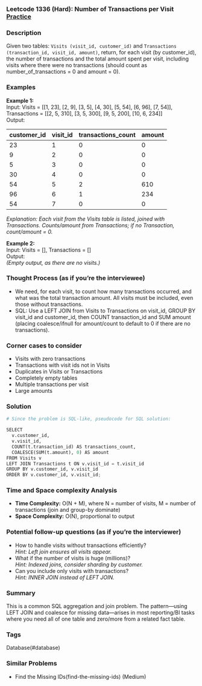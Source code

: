 ### Leetcode 1336 (Hard): Number of Transactions per Visit [Practice](https://leetcode.com/problems/number-of-transactions-per-visit)

### Description  
Given two tables: `Visits (visit_id, customer_id)` and `Transactions (transaction_id, visit_id, amount)`, return, for each visit (by customer_id), the number of transactions and the total amount spent per visit, including visits where there were no transactions (should count as number_of_transactions = 0 and amount = 0).

### Examples  

**Example 1:**  
Input: Visits = [[1, 23], [2, 9], [3, 5], [4, 30], [5, 54], [6, 96], [7, 54]], Transactions = [[2, 5, 310], [3, 5, 300], [9, 5, 200], [10, 6, 234]]  
Output: 
  
| customer_id | visit_id | transactions_count | amount |  
| ----------- | -------- | ----------------- | ------ |  
|        23   |     1    |        0          |    0   |  
|         9   |     2    |        0          |    0   |  
|         5   |     3    |        0          |    0   |  
|        30   |     4    |        0          |    0   |  
|        54   |     5    |        2          | 610    |  
|        96   |     6    |        1          | 234    |  
|        54   |     7    |        0          |    0   |  

*Explanation: Each visit from the Visits table is listed, joined with Transactions. Counts/amount from Transactions; if no Transaction, count/amount = 0.*

**Example 2:**  
Input: Visits = [], Transactions = []  
Output:  
*(Empty output, as there are no visits.)*

### Thought Process (as if you’re the interviewee)  
- We need, for each visit, to count how many transactions occurred, and what was the total transaction amount. All visits must be included, even those without transactions.
- SQL: Use a LEFT JOIN from Visits to Transactions on visit_id, GROUP BY visit_id and customer_id, then COUNT transaction_id and SUM amount (placing coalesce/ifnull for amount/count to default to 0 if there are no transactions).

### Corner cases to consider  
- Visits with zero transactions
- Transactions with visit ids not in Visits
- Duplicates in Visits or Transactions
- Completely empty tables
- Multiple transactions per visit
- Large amounts

### Solution

```python
# Since the problem is SQL-like, pseudocode for SQL solution:

SELECT
  v.customer_id,
  v.visit_id,
  COUNT(t.transaction_id) AS transactions_count,
  COALESCE(SUM(t.amount), 0) AS amount
FROM Visits v
LEFT JOIN Transactions t ON v.visit_id = t.visit_id
GROUP BY v.customer_id, v.visit_id
ORDER BY v.customer_id, v.visit_id;
```

### Time and Space complexity Analysis  

- **Time Complexity:** O(N + M), where N = number of visits, M = number of transactions (join and group-by dominate)
- **Space Complexity:** O(N), proportional to output

### Potential follow-up questions (as if you’re the interviewer)  

- How to handle visits without transactions efficiently?  
  *Hint: Left join ensures all visits appear.*
- What if the number of visits is huge (millions)?  
  *Hint: Indexed joins, consider sharding by customer.*
- Can you include only visits with transactions?  
  *Hint: INNER JOIN instead of LEFT JOIN.*

### Summary
This is a common SQL aggregation and join problem. The pattern—using LEFT JOIN and coalesce for missing data—arises in most reporting/BI tasks where you need all of one table and zero/more from a related fact table.

### Tags
Database(#database)

### Similar Problems
- Find the Missing IDs(find-the-missing-ids) (Medium)